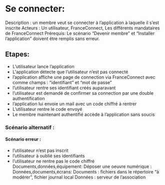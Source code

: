# Se connecter:
Description : un membre veut se connecter à l’application à laquelle il s’est inscrite
Acteurs : Un utilisateur, FranceConnect, Les différents mandataires de FranceConnect
Prérequis: Le scénario “Devenir membre” et “Installer l’application” doivent être remplis sans erreur.
## Etapes:
-	L’utilisateur lance l’application
-	L'application détecte que l’utilisateur n’est pas connecté
-	l’application affiche une page de connection via FranceConnect avec comme champs : “identifiant” et “mot de passe”
-	l’utilisateur rentre ses identifiant créés auparavant
-	l’utilisateur est demandé de confirmer sa connection par une double authentification
-	l’application lui envoie un mail avec un code chiffré à rentrer
-	L’utilisateur rentre le code envoyé
-	Le membre maintenant authentifié accède à l’application sans soucis
### Scénario alternatif : 
#### Scénario erreur : 
-	l’utilisateur n’est pas inscrit
-	l’utilisateur à oublié ses identifiants
-	l’utilisateur ne rentre pas le code chiffré
Documents,données,équipement: 
Déposer une oeuvre numérique :
Données,documents,écrans: 
Documents : fichiers dans le répertoire “à modérer”, fichier journal local
Données : serveur de l’association 
